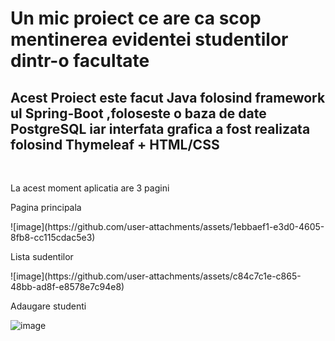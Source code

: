 <h1>Un mic proiect ce are ca scop mentinerea evidentei studentilor dintr-o facultate </h1>
<h2> Acest Proiect este facut Java folosind framework ul Spring-Boot ,foloseste o baza de date PostgreSQL iar interfata grafica a fost realizata folosind Thymeleaf + HTML/CSS  </h2>
<br>
<p>La acest moment aplicatia are 3 pagini</p>
<p>Pagina principala</p>
![image](https://github.com/user-attachments/assets/1ebbaef1-e3d0-4605-8fb8-cc115cdac5e3)
<p>Lista sudentilor</p>
![image](https://github.com/user-attachments/assets/c84c7c1e-c865-48bb-ad8f-e8578e7c94e8)
<p>Adaugare studenti</p>

![image](https://github.com/user-attachments/assets/171a3953-2ef7-47ea-9676-058073b89c02)
